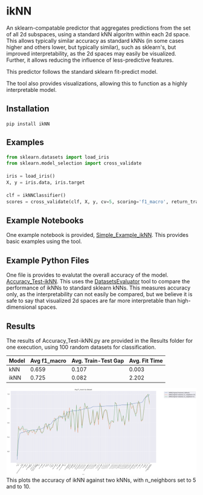 # ikNN

An sklearn-compatable predictor that aggregates predictions from the set of all 2d subspaces, using a standard kNN algoritm within each 2d space. This allows typically similar accuracy as standard kNNs (in some cases higher and others lower, but typically similar), such as sklearn's, but improved interpretability, as the 2d spaces may easily be visualized. Further, it allows reducing the influence of less-predictive features. 

This predictor follows the standard sklearn fit-predict model. 

The tool also provides visualizations, allowing this to function as a highly interpretable model. 

## Installation

`
pip install ikNN
`

## Examples

```python
from sklearn.datasets import load_iris
from sklearn.model_selection import cross_validate

iris = load_iris()
X, y = iris.data, iris.target

clf = ikNNClassifier()
scores = cross_validate(clf, X, y, cv=5, scoring='f1_macro', return_train_score=False)
```


## Example Notebooks
One example notebook is provided, [Simple_Example_ikNN](https://github.com/Brett-Kennedy/ikNN/blob/main/examples/Simple_Example_ikNN.ipynb). This provides basic examples using the tool.

## Example Python Files
One file is provides to evalutat the overall accuracy of the model. [Accuracy_Test-ikNN](). This uses the [DatasetsEvaluator](https://github.com/Brett-Kennedy/DatasetsEvaluator) tool to compare the performance of ikNNs to standard sklearn kNNs. This measures accuracy only, as the interpretability can not easily be compared, but we believe it is safe to say that visualized 2d spaces are far more interpretable than high-dimensional spaces. 

## Results

The results of Accuracy_Test-ikNN.py are provided in the Results folder for one execution, using 100 random datasets for classification. 


| Model| 	Avg f1_macro	| Avg. Train-Test Gap	| Avg. Fit Time | 
| ----- |	----- |	----- |	----- |	
| kNN	| 0.659	| 0.107	| 0.003 | 
| ikNN	| 0.725	| 0.082	| 2.202 | 

![Line Graph](https://github.com/Brett-Kennedy/ikNN/blob/main/Results/results_17_08_2021_17_19_39_plot.png) This plots the accuracy of ikNN against two kNNs, with n_neighbors set to 5 and to 10.




